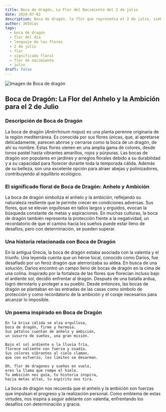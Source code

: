 ```yaml
---
title: Boca de dragón, La Flor del Nacimiento del 2 de julio
date: 2024-07-02
description: Boca de dragón, la flor que representa el 2 de julio, simboliza Anhelo y ambición. Descubre su fascinante historia, significado en el lenguaje de las flores y una poesía que celebra su belleza.
author: 365días
tags:
  - boca de dragón
  - flor del día
  - lenguaje de las flores
  - 2 de julio
  - flor
  - significado floral
  - flor de nacimiento
  - julio
draft: false
---
```



![Imagen de Boca de dragón](https://cdn.pixabay.com/photo/2012/03/02/00/37/snapdragon-20809_640.jpg#center)


## Boca de Dragón: La Flor del Anhelo y la Ambición para el 2 de Julio

### Descripción de Boca de Dragón

La boca de dragón (_Antirrhinum majus_) es una planta perenne originaria de la región mediterránea. Es conocida por sus flores únicas, que, al apretarse delicadamente, parecen abrirse y cerrarse como la boca de un dragón, de ahí su nombre. Estas flores vienen en una amplia gama de colores, desde tonos pastel hasta vibrantes amarillos, rojos y púrpuras. Las bocas de dragón son populares en jardines y arreglos florales debido a su durabilidad y a su capacidad para florecer durante toda la temporada cálida. Además de su belleza, son una excelente opción para atraer abejas y polinizadores, contribuyendo al equilibrio ecológico.

### El significado floral de Boca de Dragón: Anhelo y Ambición

La boca de dragón simboliza el anhelo y la ambición, reflejando su naturaleza resiliente que le permite crecer en condiciones adversas. Sus flores, que se elevan orgullosas en tallos largos y erguidos, evocan la búsqueda constante de metas y aspiraciones. En muchas culturas, la boca de dragón también representa la protección frente a la negatividad, un recordatorio de que el camino hacia los sueños puede estar lleno de desafíos, pero con determinación, se pueden superar.

### Una historia relacionada con Boca de Dragón

En la antigua Grecia, la boca de dragón estaba asociada con la valentía y el triunfo. Una leyenda cuenta que un héroe local, conocido como Darios, fue desafiado por un feroz dragón que aterrorizaba su aldea. En busca de una solución, Darios encontró un campo lleno de bocas de dragón en la cima de una colina. Inspirado por la fortaleza de las flores que florecían incluso bajo el ardiente sol, decidió enfrentar al dragón. Después de una batalla ardua, logró derrotarlo y proteger a su pueblo. Desde entonces, las bocas de dragón se plantaban en las entradas de las casas como símbolo de protección y como recordatorio de la ambición y el coraje necesarios para alcanzar lo imposible.

### Un poema inspirado en Boca de Dragón

```
En la brisa cálida se alza orgullosa,  
boca de dragón, firme y hermosa.  
Sus pétalos cuentan de anhelo y ambición,  
un susurro de sueños, una gran misión.  

Bajo el sol ardiente o la lluvia fría,  
florece valiente con fuerza y osadía.  
Sus colores vibrantes al cielo claman,  
que con esfuerzo, los límites se desarman.  

Oh, flor de dragones y sueños en vuelo,  
eres la llama que rompe el hielo.  
Tu ambición nos guía, tu historia inspira,  
hacia metas altas, tu espíritu nos tira.  
```

La boca de dragón nos recuerda que el anhelo y la ambición son fuerzas que impulsan el progreso y la realización personal. Como emblema de estas virtudes, nos inspira a seguir adelante con valentía, enfrentando los desafíos con determinación y gracia.

